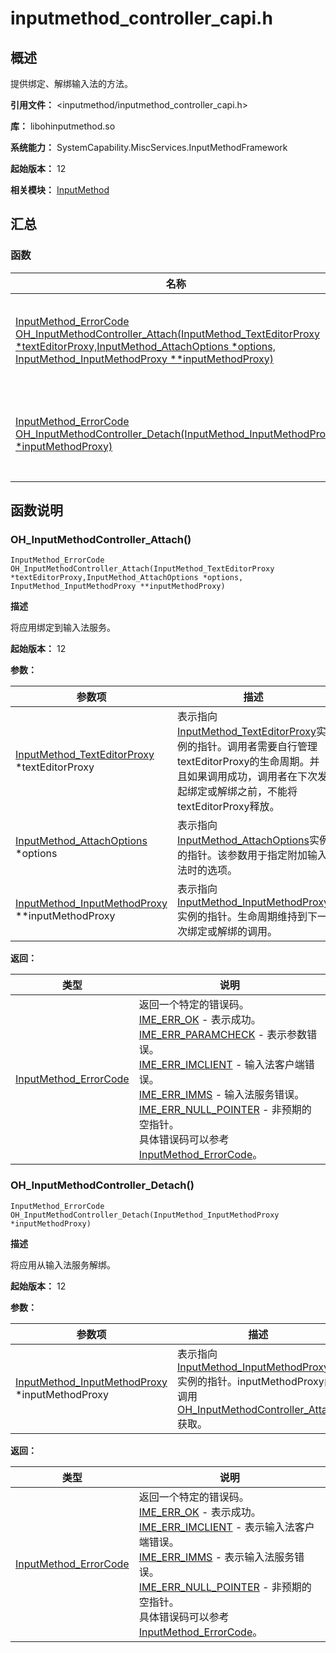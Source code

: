 # inputmethod_controller_capi.h

## 概述

提供绑定、解绑输入法的方法。

**引用文件：** <inputmethod/inputmethod_controller_capi.h>

**库：** libohinputmethod.so

**系统能力：** SystemCapability.MiscServices.InputMethodFramework

**起始版本：** 12

**相关模块：** [InputMethod](capi-inputmethod.md)

## 汇总

### 函数

| 名称 | 描述 |
| -- | -- |
| [InputMethod_ErrorCode OH_InputMethodController_Attach(InputMethod_TextEditorProxy *textEditorProxy,InputMethod_AttachOptions *options, InputMethod_InputMethodProxy **inputMethodProxy)](#oh_inputmethodcontroller_attach) | 将应用绑定到输入法服务。 |
| [InputMethod_ErrorCode OH_InputMethodController_Detach(InputMethod_InputMethodProxy *inputMethodProxy)](#oh_inputmethodcontroller_detach) | 将应用从输入法服务解绑。 |

## 函数说明

### OH_InputMethodController_Attach()

```
InputMethod_ErrorCode OH_InputMethodController_Attach(InputMethod_TextEditorProxy *textEditorProxy,InputMethod_AttachOptions *options, InputMethod_InputMethodProxy **inputMethodProxy)
```

**描述**

将应用绑定到输入法服务。

**起始版本：** 12


**参数：**

| 参数项                                                                                             | 描述 |
|-------------------------------------------------------------------------------------------------| -- |
| [InputMethod_TextEditorProxy](capi-inputmethod-inputmethod-texteditorproxy.md) *textEditorProxy | 表示指向[InputMethod_TextEditorProxy](capi-inputmethod-inputmethod-texteditorproxy.md)实例的指针。调用者需要自行管理textEditorProxy的生命周期。并且如果调用成功，调用者在下次发起绑定或解绑之前，不能将textEditorProxy释放。 |
| [InputMethod_AttachOptions](capi-inputmethod-inputmethod-attachoptions.md) *options             | 表示指向[InputMethod_AttachOptions](capi-inputmethod-inputmethod-attachoptions.md)实例的指针。该参数用于指定附加输入法时的选项。 |
| [InputMethod_InputMethodProxy](capi-inputmethod-inputmethod-inputmethodproxy.md) **inputMethodProxy                                             | 表示指向[InputMethod_InputMethodProxy](capi-inputmethod-inputmethod-inputmethodproxy.md)实例的指针。生命周期维持到下一次绑定或解绑的调用。 |

**返回：**

| 类型                                                                              | 说明                                                                                                                                                                                                                                                                            |
|---------------------------------------------------------------------------------|-------------------------------------------------------------------------------------------------------------------------------------------------------------------------------------------------------------------------------------------------------------------------------|
| [InputMethod_ErrorCode](capi-inputmethod-types-capi-h.md#inputmethod_errorcode) | 返回一个特定的错误码。<br>     [IME_ERR_OK](capi-inputmethod-types-capi-h.md#inputmethod_errorcode) - 表示成功。<br>     [IME_ERR_PARAMCHECK](capi-inputmethod-types-capi-h.md#inputmethod_errorcode) - 表示参数错误。<br>     [IME_ERR_IMCLIENT](capi-inputmethod-types-capi-h.md#inputmethod_errorcode) - 输入法客户端错误。<br>     [IME_ERR_IMMS](capi-inputmethod-types-capi-h.md#inputmethod_errorcode) - 输入法服务错误。<br>     [IME_ERR_NULL_POINTER](capi-inputmethod-types-capi-h.md#inputmethod_errorcode) - 非预期的空指针。<br> 具体错误码可以参考[InputMethod_ErrorCode](capi-inputmethod-types-capi-h.md#inputmethod_errorcode)。 |

### OH_InputMethodController_Detach()

```
InputMethod_ErrorCode OH_InputMethodController_Detach(InputMethod_InputMethodProxy *inputMethodProxy)
```

**描述**

将应用从输入法服务解绑。

**起始版本：** 12


**参数：**

| 参数项                                                | 描述 |
|----------------------------------------------------| -- |
| [InputMethod_InputMethodProxy](capi-inputmethod-inputmethod-inputmethodproxy.md) *inputMethodProxy | 表示指向[InputMethod_InputMethodProxy](capi-inputmethod-inputmethod-inputmethodproxy.md)实例的指针。inputMethodProxy由调用[OH_InputMethodController_Attach](capi-inputmethod-controller-capi-h.md#oh_inputmethodcontroller_attach)获取。 |

**返回：**

| 类型 | 说明 |
| -- | -- |
| [InputMethod_ErrorCode](capi-inputmethod-types-capi-h.md#inputmethod_errorcode) | 返回一个特定的错误码。<br>     [IME_ERR_OK](capi-inputmethod-types-capi-h.md#inputmethod_errorcode) - 表示成功。<br>     [IME_ERR_IMCLIENT](capi-inputmethod-types-capi-h.md#inputmethod_errorcode) - 表示输入法客户端错误。<br>     [IME_ERR_IMMS](capi-inputmethod-types-capi-h.md#inputmethod_errorcode) - 表示输入法服务错误。<br>     [IME_ERR_NULL_POINTER](capi-inputmethod-types-capi-h.md#inputmethod_errorcode) - 非预期的空指针。<br> 具体错误码可以参考[InputMethod_ErrorCode](capi-inputmethod-types-capi-h.md#inputmethod_errorcode)。 |


